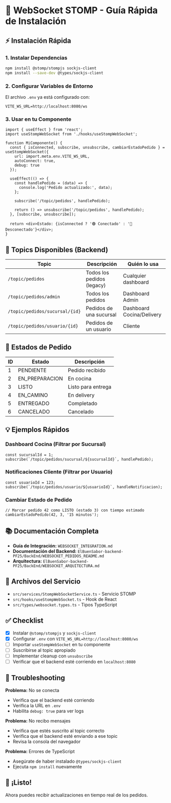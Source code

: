 # 🔌 WebSocket STOMP - Guía Rápida de Instalación

## ⚡ Instalación Rápida

### 1. Instalar Dependencias

```bash
npm install @stomp/stompjs sockjs-client
npm install --save-dev @types/sockjs-client
```

### 2. Configurar Variables de Entorno

El archivo `.env` ya está configurado con:

```env
VITE_WS_URL=http://localhost:8080/ws
```

### 3. Usar en tu Componente

```tsx
import { useEffect } from 'react';
import useStompWebSocket from './hooks/useStompWebSocket';

function MiComponente() {
  const { isConnected, subscribe, unsubscribe, cambiarEstadoPedido } = useStompWebSocket({
    url: import.meta.env.VITE_WS_URL,
    autoConnect: true,
    debug: true
  });

  useEffect(() => {
    const handlePedido = (data) => {
      console.log('Pedido actualizado:', data);
    };

    subscribe('/topic/pedidos', handlePedido);

    return () => unsubscribe('/topic/pedidos', handlePedido);
  }, [subscribe, unsubscribe]);

  return <div>Estado: {isConnected ? '🟢 Conectado' : '🔴 Desconectado'}</div>;
}
```

## 📡 Topics Disponibles (Backend)

| Topic | Descripción | Quién lo usa |
|-------|-------------|--------------|
| `/topic/pedidos` | Todos los pedidos (legacy) | Cualquier dashboard |
| `/topic/pedidos/admin` | Todos los pedidos | Dashboard Admin |
| `/topic/pedidos/sucursal/{id}` | Pedidos de una sucursal | Dashboard Cocina/Delivery |
| `/topic/pedidos/usuario/{id}` | Pedidos de un usuario | Cliente |

## 🎯 Estados de Pedido

| ID | Estado | Descripción |
|----|--------|-------------|
| 1 | PENDIENTE | Pedido recibido |
| 2 | EN_PREPARACION | En cocina |
| 3 | LISTO | Listo para entrega |
| 4 | EN_CAMINO | En delivery |
| 5 | ENTREGADO | Completado |
| 6 | CANCELADO | Cancelado |

## 💡 Ejemplos Rápidos

### Dashboard Cocina (Filtrar por Sucursal)

```tsx
const sucursalId = 1;
subscribe(`/topic/pedidos/sucursal/${sucursalId}`, handlePedido);
```

### Notificaciones Cliente (Filtrar por Usuario)

```tsx
const usuarioId = 123;
subscribe(`/topic/pedidos/usuario/${usuarioId}`, handleNotificacion);
```

### Cambiar Estado de Pedido

```tsx
// Marcar pedido 42 como LISTO (estado 3) con tiempo estimado
cambiarEstadoPedido(42, 3, '15 minutos');
```

## 📚 Documentación Completa

- **Guía de Integración:** `WEBSOCKET_INTEGRATION.md`
- **Documentación del Backend:** `ElBuenSabor-backend-PF25/BackEnd/WEBSOCKET_PEDIDOS_README.md`
- **Arquitectura:** `ElBuenSabor-backend-PF25/BackEnd/WEBSOCKET_ARQUITECTURA.md`

## 🚀 Archivos del Servicio

- `src/services/StompWebSocketService.ts` - Servicio STOMP
- `src/hooks/useStompWebSocket.ts` - Hook de React
- `src/types/websocket.types.ts` - Tipos TypeScript

## ✅ Checklist

- [x] Instalar `@stomp/stompjs` y `sockjs-client`
- [x] Configurar `.env` con `VITE_WS_URL=http://localhost:8080/ws`
- [ ] Importar `useStompWebSocket` en tu componente
- [ ] Suscribirse al topic apropiado
- [ ] Implementar cleanup con `unsubscribe`
- [ ] Verificar que el backend esté corriendo en `localhost:8080`

## 🐛 Troubleshooting

**Problema:** No se conecta
- Verifica que el backend esté corriendo
- Verifica la URL en `.env`
- Habilita `debug: true` para ver logs

**Problema:** No recibo mensajes
- Verifica que estés suscrito al topic correcto
- Verifica que el backend esté enviando a ese topic
- Revisa la consola del navegador

**Problema:** Errores de TypeScript
- Asegúrate de haber instalado `@types/sockjs-client`
- Ejecuta `npm install` nuevamente

## 🎉 ¡Listo!

Ahora puedes recibir actualizaciones en tiempo real de los pedidos.
